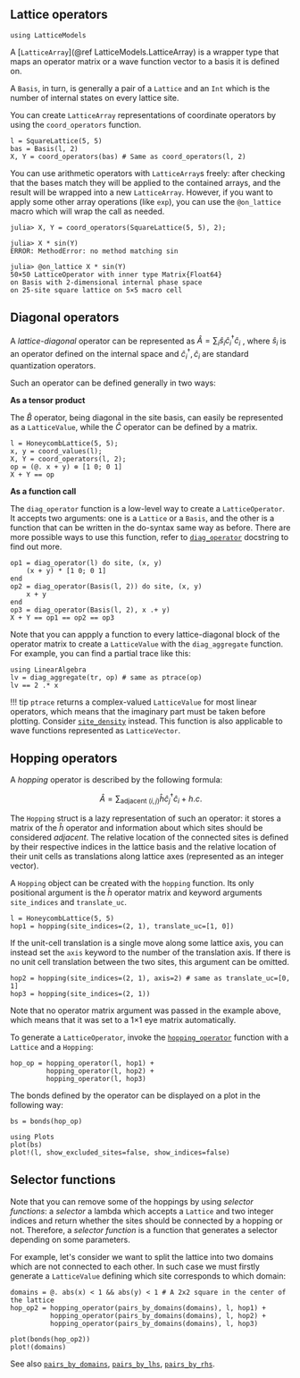 ## Lattice operators

```@setup env
using LatticeModels
```

A [`LatticeArray`](@ref LatticeModels.LatticeArray) is a wrapper type that maps an operator matrix or a wave function vector to a basis it is defined on.

A `Basis`, in turn, is generally a pair of a `Lattice` and an `Int` which is the number of internal states on every lattice site.

You can create `LatticeArray` representations of coordinate operators by using the `coord_operators` function. 

```@repl env
l = SquareLattice(5, 5)
bas = Basis(l, 2)
X, Y = coord_operators(bas) # Same as coord_operators(l, 2)
```

You can use arithmetic operators with `LatticeArray`s freely: after checking that the bases match they will be applied to the contained arrays,
and the result will be wrapped into a new `LatticeArray`. 
However, if you want to apply some other array operations (like `exp`), you can use the `@on_lattice` macro which will wrap the call as needed.

```jldoctest; setup=:(using LatticeModels, LinearAlgebra)
julia> X, Y = coord_operators(SquareLattice(5, 5), 2);

julia> X * sin(Y)
ERROR: MethodError: no method matching sin

julia> @on_lattice X * sin(Y)
50×50 LatticeOperator with inner type Matrix{Float64}
on Basis with 2-dimensional internal phase space
on 25-site square lattice on 5×5 macro cell
```

## Diagonal operators

A *lattice-diagonal* operator can be represented as 
$\hat{A} = \sum_i \hat{s}_i \hat{c}^\dagger_i \hat{c}_i$ , where $\hat{s}_i$ is an operator defined on the internal space and $\hat{c}^\dagger_i, \hat{c}_i$ are standard quantization operators.

Such an operator can be defined generally in two ways: 

**As a tensor product**

The $\hat{B}$ operator, being diagonal in the site basis, can easily be represented as a `LatticeValue`, while the $\hat{C}$ operator can be defined by a matrix.

```@repl env
l = HoneycombLattice(5, 5);
x, y = coord_values(l);
X, Y = coord_operators(l, 2);
op = (@. x + y) ⊗ [1 0; 0 1]
X + Y == op
```

**As a function call**

The `diag_operator` function is a low-level way to create a `LatticeOperator`. 
It accepts two arguments: one is a `Lattice` or a `Basis`, and the other is a function that can be written in the do-syntax same way as before. 
There are more possible ways to use this function, refer to [`diag_operator`](@ref) docstring to find out more.

```@repl env
op1 = diag_operator(l) do site, (x, y)
    (x + y) * [1 0; 0 1]
end
op2 = diag_operator(Basis(l, 2)) do site, (x, y)
    x + y
end
op3 = diag_operator(Basis(l, 2), x .+ y)
X + Y == op1 == op2 == op3
```

Note that you can appply a function to every lattice-diagonal block of the operator matrix to create a `LatticeValue` with the `diag_aggregate` function. 
For example, you can find a partial trace like this:

```@repl env
using LinearAlgebra
lv = diag_aggregate(tr, op) # same as ptrace(op)
lv == 2 .* x
```

!!! tip
    `ptrace` returns a complex-valued `LatticeValue` for most linear operators, which means that the imaginary part must be taken before plotting.
    Consider [`site_density`](@ref) instead. This function is also applicable to wave functions represented as `LatticeVector`.

## Hopping operators

A *hopping* operator is described by the following formula:

$$\hat{A} = \sum_{\text{adjacent }(i, j)} \hat{h} \hat{c}^\dagger_j \hat{c}_i + h. c.$$

The `Hopping` struct is a lazy representation of such an operator: it stores a matrix of the $\hat{h}$ operator 
and information about which sites should be considered *adjacent*. 
The relative location of the connected sites is defined by their respective indices in the lattice basis 
and the relative location of their unit cells as translations along lattice axes (represented as an integer vector).

A `Hopping` object can be created with the `hopping` function. Its only positional argument is 
the $\hat{h}$ operator matrix and keyword arguments `site_indices` and `translate_uc`. 

```@repl env
l = HoneycombLattice(5, 5)
hop1 = hopping(site_indices=(2, 1), translate_uc=[1, 0])
```

If the unit-cell translation is a single move along some lattice axis, you can instead set the `axis` keyword to the number of the translation axis. 
If there is no unit cell translation between the two sites, this argument can be omitted.

```@repl env
hop2 = hopping(site_indices=(2, 1), axis=2) # same as translate_uc=[0, 1]
hop3 = hopping(site_indices=(2, 1))
```

Note that no operator matrix argument was passed in the example above, which means that it was set to a 1×1 eye matrix automatically.

To generate a `LatticeOperator`, invoke the [`hopping_operator`](@ref) function with a `Lattice` and a `Hopping`:

```@repl env
hop_op = hopping_operator(l, hop1) + 
         hopping_operator(l, hop2) + 
         hopping_operator(l, hop3)
```

The bonds defined by the operator can be displayed on a plot in the following way:

```@example env
bs = bonds(hop_op)

using Plots
plot(bs)
plot!(l, show_excluded_sites=false, show_indices=false)
```

## Selector functions

Note that you can remove some of the hoppings by using *selector functions*:
a *selector* a lambda which accepts a `Lattice` and two integer indices and return whether the sites should be connected by a hopping or not. Therefore, a *selector function* is a function that generates a selector depending on some parameters.

For example, let's consider we want to split the lattice into two domains which are not connected to each other.
In such case we must firstly generate a `LatticeValue` defining which site corresponds to which domain:

```@example env
domains = @. abs(x) < 1 && abs(y) < 1 # A 2x2 square in the center of the lattice
hop_op2 = hopping_operator(pairs_by_domains(domains), l, hop1) + 
          hopping_operator(pairs_by_domains(domains), l, hop2) + 
          hopping_operator(pairs_by_domains(domains), l, hop3)

plot(bonds(hop_op2))
plot!(domains)
```

See also [`pairs_by_domains`](@ref), [`pairs_by_lhs`](@ref), [`pairs_by_rhs`](@ref).